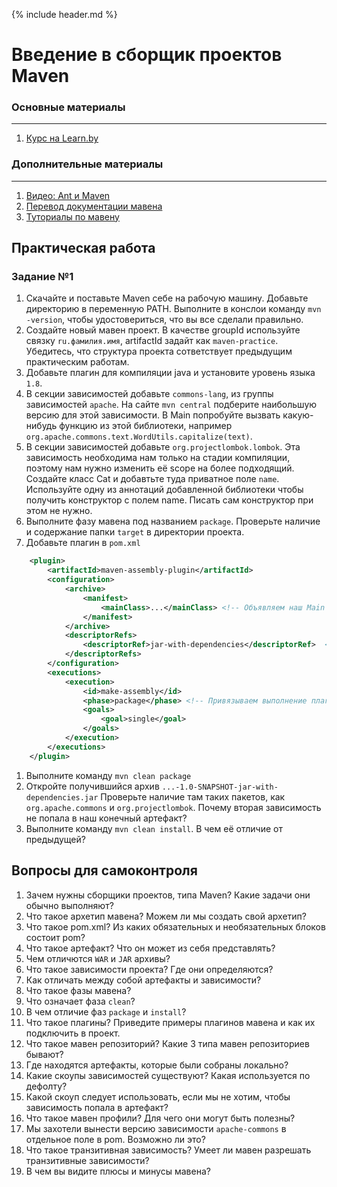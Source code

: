 {% include header.md %}

Введение в сборщик проектов Maven
====================

### Основные материалы
---------------------
1. [Курс на Learn.by](https://learn.by/courses/course-v1:EPAM+MBT+ext1/about)

### Дополнительные материалы
---------------------
1. [Видео: Ant и Maven](https://www.youtube.com/watch?v=ouUuT2uEuiU)
1. [Перевод документации мавена](https://www.apache-maven.ru/)
1. [Туториалы по мавену](https://proselyte.net/tutorials/maven/)

Практическая работа
---------------------

### Задание №1
1. Скачайте и поставьте Maven себе на рабочую машину. Добавьте директорию в переменную PATH. Выполните в конслои команду
`mvn -version`, чтобы удостовериться, что вы все сделали правильно.
1. Создайте новый мавен проект. В качестве groupId используйте связку `ru.фамилия.имя`, artifactId задайт как `maven-practice`.
Убедитесь, что структура проекта сответствует предыдущим практическим работам.  
1. Добавьте плагин для компиляции java и установите уровень языка `1.8`. 
1. В секции зависимостей добавьте `commons-lang`, из группы зависимостей `apache`. На сайте `mvn central` подберите 
наибольшую версию для этой зависимости. В Main попробуйте вызвать какую-нибудь функцию из этой библиотеки, например 
`org.apache.commons.text.WordUtils.capitalize(text)`.  
1. В секции зависимостей добавьте `org.projectlombok.lombok`. Эта зависимость необходима нам только на стадии компиляции,
поэтому нам нужно изменить её scope на более подходящий. Создайте класс Cat и добавтьте туда приватное поле `name`.
Используйте одну из аннотаций добавленной библиотеки чтобы получить конструктор с полем name. Писать сам конструктор при 
этом не нужно.
1. Выполните фазу мавена под названием `package`. Проверьте наличие и содержание папки `target` в директории проекта.
1. Добавьте плагин в `pom.xml`
```xml
    <plugin>
        <artifactId>maven-assembly-plugin</artifactId>
        <configuration>
            <archive>
                <manifest>
                    <mainClass>...</mainClass> <!-- Объявляем наш Main Class -->
                </manifest>
            </archive>
            <descriptorRefs>
                <descriptorRef>jar-with-dependencies</descriptorRef>  <!-- Объявляем имя для jar -->
            </descriptorRefs>
        </configuration>
        <executions>
            <execution>
                <id>make-assembly</id>
                <phase>package</phase> <!-- Привязываем выполнение плагина к конкретной фазе мавена -->
                <goals>
                    <goal>single</goal>
                </goals>
            </execution>
        </executions>
    </plugin>
```
1. Выполните команду `mvn clean package`
1. Откройте получившийся архив `...-1.0-SNAPSHOT-jar-with-dependencies.jar` Проверьте наличие там таких
пакетов, как `org.apache.commons` и `org.projectlombok`. Почему вторая зависимость не попала в наш конечный артефакт?
1. Выполните команду `mvn clean install`. В чем её отличие от предыдущей?

Вопросы для самоконтроля
---------------------
1. Зачем нужны сборщики проектов, типа Maven? Какие задачи они обычно выполняют?
1. Что такое архетип мавена? Можем ли мы создать свой архетип?
1. Что такое pom.xml? Из каких обязательных и необязательных блоков состоит pom?
1. Что такое артефакт? Что он может из себя представлять?
1. Чем отличются `WAR` и `JAR` архивы?
1. Что такое зависимости проекта? Где они определяются?
1. Как отличать между собой артефакты и зависимости?
1. Что такое фазы мавена?
1. Что означает фаза `clean`?
1. В чем отличие фаз `package` и `install`?
1. Что такое плагины? Приведите примеры плагинов мавена и как их подключить в проект.
1. Что такое мавен репозиторий? Какие 3 типа мавен репозиториев бывают?
1. Где находятся артефакты, которые были собраны локально?
1. Какие скоупы зависимостей существуют? Какая используется по дефолту?
1. Какой скоуп следует использовать, если мы не хотим, чтобы зависимость попала в артефакт?
1. Что такое мавен профили? Для чего они могут быть полезны?
1. Мы захотели вынести версию зависимости `apache-commons` в отдельное поле в pom. Возможно ли это?
1. Что такое транзитивная зависимость? Умеет ли мавен разрешать транзитивные зависимости?
1. В чем вы видите плюсы и минусы мавена? 